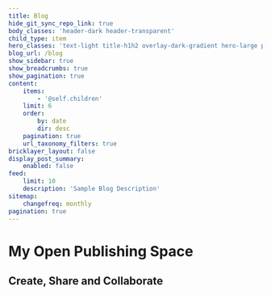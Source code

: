 ```yaml
---
title: Blog
hide_git_sync_repo_link: true
body_classes: 'header-dark header-transparent'
child_type: item
hero_classes: 'text-light title-h1h2 overlay-dark-gradient hero-large parallax'
blog_url: /blog
show_sidebar: true
show_breadcrumbs: true
show_pagination: true
content:
    items:
        - '@self.children'
    limit: 6
    order:
        by: date
        dir: desc
    pagination: true
    url_taxonomy_filters: true
bricklayer_layout: false
display_post_summary:
    enabled: false
feed:
    limit: 10
    description: 'Sample Blog Description'
sitemap:
    changefreq: monthly
pagination: true
---
```


# My **Open Publishing** Space
## Create, Share and Collaborate
